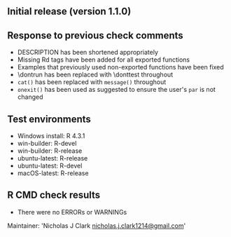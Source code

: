 ## Initial release (version 1.1.0)

## Response to previous check comments
* DESCRIPTION has been shortened appropriately
* Missing Rd tags have been added for all exported functions
* Examples that previously used non-exported functions have been fixed
* \dontrun has been replaced with \donttest throughout
* `cat()` has been replaced with `message()` throughout
* `onexit()` has been used as suggested to ensure the user's `par` is not changed
## Test environments
* Windows install: R 4.3.1
* win-builder: R-devel
* win-builder: R-release
* ubuntu-latest: R-release
* ubuntu-latest: R-devel
* macOS-latest: R-release

## R CMD check results
* There were no ERRORs or WARNINGs

Maintainer: 'Nicholas J Clark <nicholas.j.clark1214@gmail.com>'
